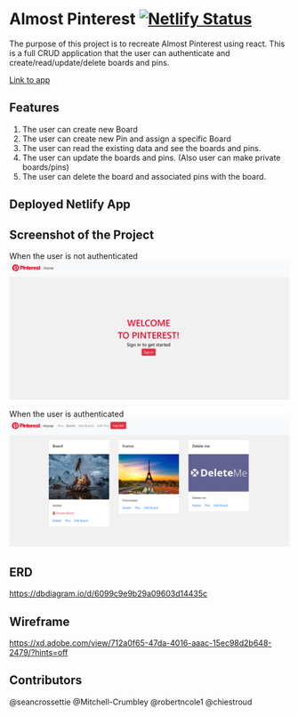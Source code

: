 # Almost Pinterest [![Netlify Status](https://api.netlify.com/api/v1/badges/0b7300d0-9b6a-4ecb-bf92-f8d0172404ea/deploy-status)](https://app.netlify.com/sites/almost-pinterest-react/deploys)
The purpose of this project is to recreate Almost Pinterest using react. This is a full CRUD application that the user can authenticate and create/read/update/delete boards and pins.

[Link to app](https://almost-pinterest-react.netlify.app/)

## Features
1. The user can create new Board
2. The user can create new Pin and assign a specific Board
3. The user can read the existing data and see the boards and pins.
4. The user can update the boards and pins. (Also user can make private boards/pins)
5. The user can delete the board and associated pins with the board.

## Deployed Netlify App

## Screenshot of the Project
<p float="left">When the user is not authenticated
  <img src="./src/assets/notloggedin.png" width="800">
</p>
<p float="left">When the user is authenticated
  <img src="./src/assets/authenticated.png" width="800">
</p>


## ERD
https://dbdiagram.io/d/6099c9e9b29a09603d14435c

## Wireframe
https://xd.adobe.com/view/712a0f65-47da-4016-aaac-15ec98d2b648-2479/?hints=off


## Contributors
@seancrossettie @Mitchell-Crumbley @robertncole1 @chiestroud

